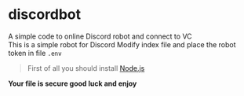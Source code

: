 # discordbot
A simple code to online Discord robot and connect to VC
<br>
This is a simple robot for Discord
 Modify index file and place the robot token in file `.env`
  
 
> First of all you should install <a href="https://nodejs.org/en/">Node.js</a>

**Your file is secure
good luck and enjoy**
